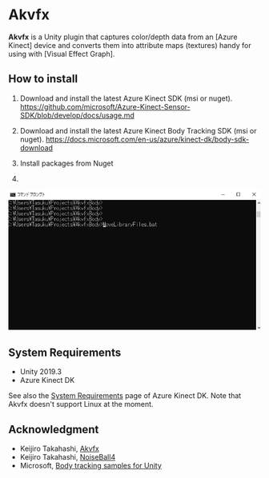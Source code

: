 Akvfx
=====


**Akvfx** is a Unity plugin that captures color/depth data from an [Azure
Kinect] device and converts them into attribute maps (textures) handy for using
with [Visual Effect Graph].


## How to install
1. Download and install the latest Azure Kinect SDK (msi or nuget).
https://github.com/microsoft/Azure-Kinect-Sensor-SDK/blob/develop/docs/usage.md
2. Download and install the latest Azure Kinect Body Tracking SDK (msi or nuget).
https://docs.microsoft.com/en-us/azure/kinect-dk/body-sdk-download

3. Install packages from Nuget

4. 
![MoveLibraryFiles](images/MoveLibraryFiles.png)


System Requirements
-------------------

- Unity 2019.3
- Azure Kinect DK

See also the [System Requirements] page of Azure Kinect DK. Note that Akvfx
doesn't support Linux at the moment.

[System Requirements]:
    https://docs.microsoft.com/en-us/azure/kinect-dk/system-requirements

## Acknowledgment
- Keijiro Takahashi, [Akvfx](https://github.com/keijiro/Akvfx)
- Keijiro Takahashi, [NoiseBall4](https://github.com/keijiro/NoiseBall4)
- Microsoft, [Body tracking samples for Unity](https://github.com/microsoft/Azure-Kinect-Samples/tree/master/body-tracking-samples/sample_unity_bodytracking)


